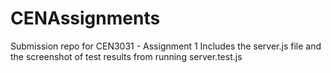 # CENAssignments
Submission repo for CEN3031 - Assignment 1
Includes the server.js file and the screenshot of test results from running server.test.js
